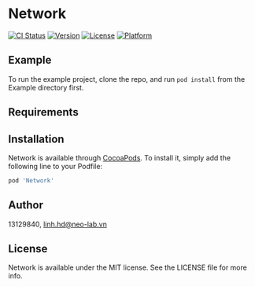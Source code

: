 # Network

[![CI Status](https://img.shields.io/travis/13129840/Network.svg?style=flat)](https://travis-ci.org/13129840/Network)
[![Version](https://img.shields.io/cocoapods/v/Network.svg?style=flat)](https://cocoapods.org/pods/Network)
[![License](https://img.shields.io/cocoapods/l/Network.svg?style=flat)](https://cocoapods.org/pods/Network)
[![Platform](https://img.shields.io/cocoapods/p/Network.svg?style=flat)](https://cocoapods.org/pods/Network)

## Example

To run the example project, clone the repo, and run `pod install` from the Example directory first.

## Requirements

## Installation

Network is available through [CocoaPods](https://cocoapods.org). To install
it, simply add the following line to your Podfile:

```ruby
pod 'Network'
```

## Author

13129840, linh.hd@neo-lab.vn

## License

Network is available under the MIT license. See the LICENSE file for more info.
